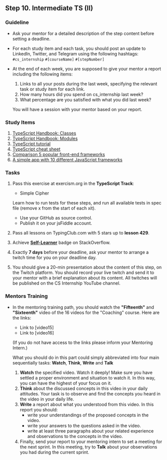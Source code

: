 ## Step 10. Intermediate TS (II)

### Guideline

- Ask your mentor for a detailed description of the step content before setting a deadline.

- For each study item and each task, you should post an update to LinkedIn, Twitter, and Telegram using the following hashtags:
`#cs_internship`
`#[courseName]`
`#[stepNumber]`

- At the end of each week, you are supposed to give your mentor a report including the following items:
  1. Links to all your posts during the last week, specifying the relevant task or study item for each link.
  2. How many hours did you spend on cs_internship last week?
  3. What percentage are you satisfied with what you did last week?
  
  You will have a session with your mentor based on your report.

### Study Items <!-- omit in toc -->

1. [TypeScript Handbook: Classes](https://www.typescriptlang.org/docs/handbook/2/classes.html)
2. [TypeScript Handbook: Modules](https://www.typescriptlang.org/docs/handbook/2/modules.html)
3. [TypeScript tutorial](https://www.youtube.com/watch?v=NjN00cM18Z4)
4. [TypeScript cheat sheet](https://www.sitepen.com/blog/typescript-cheat-sheet)
4. [Comparison 5 popular front-end frameworks](https://www.sitepoint.com/most-popular-frontend-frameworks-compared/)
4. [A simple app with 10 different JavaScript frameworks](https://www.youtube.com/watch?v=cuHDQhDhvPE)


### Tasks <!-- omit in toc -->

1. Pass this exercise at exercism.org in the **TypeScript Track**:

   - Simple Cipher

   Learn how to run tests for these steps, and run all available tests in spec file (remove x from the start of each xit).

   - Use your GitHub as source control.
   - Publish it on your jsFiddle account.

2. Pass all lessons on TypingClub.com with 5 stars up to **lesson 429**.
3. Achieve [**Self-Learner**](https://stackoverflow.com/help/badges/14/self-learner) badge on StackOverflow.
4. Exactly **7 days** before your deadline, ask your mentor to arrange a twitch time for you on your deadline day.
5. You should give a 20-min presentation about the content of this step, on the Twitch platform. You should record your live twitch and send it to your mentor with a brief explanation about its content. All twitches will be published on the CS Internship YouTube channel.

### Mentors Training

- In the mentoring training path, you should watch the **"Fifteenth"** and **"Sixteenth"**  video of the 16 videos for the "Coaching" course.  Here are the links:

  - Link to [video15]
  - Link to [video16]

  (If you do not have access to the links please inform your Mentoring Intern.)

  What you should do in this part could simply abbreviated into four main sequentially tasks: **Watch**, **Think**, **Write** and **Talk**
  1. **Watch** the specified video. Watch it deeply! Make sure you have settled a proper environment and situation to watch it. In this way, you can have the highest of your focus on it.
  2. **Think** about the discussed concepts in this video in your daily attitudes. Your task is to observe and find the concepts you heard in the video in your daily life. 
  3. **Write** a report about what you understood from this video. In this report you should:
	  - write your understandings of the proposed concepts in the video.
	  - write your answers to the questions asked in the video.
	  - write at least three paragraphs about your related experience and observations to the concepts in the video.
  4. Finally, send your report to your mentoring intern to set a meeting for the next sprint. In this meeting, try to **Talk** about your observations you had during the current sprint.

